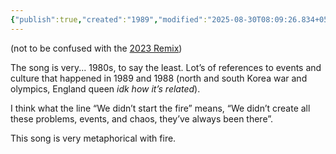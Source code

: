 ```yaml
---
{"publish":true,"created":"1989","modified":"2025-08-30T08:09:26.834+05:30","cssclasses":""}
---
```



(not to be confused with the [2023 Remix](https://open.spotify.com/track/60glT2wsoSHV3B8yCRSB8v))

The song is very... 1980s, to say the least. Lot’s of references to events and culture that happened in 1989 and 1988 (north and south Korea war and olympics, England queen *idk how it’s related*).

I think what the line “We didn’t start the fire” means, “We didn’t create all these problems, events, and chaos, they’ve always been there”.

This song is very metaphorical with fire.
